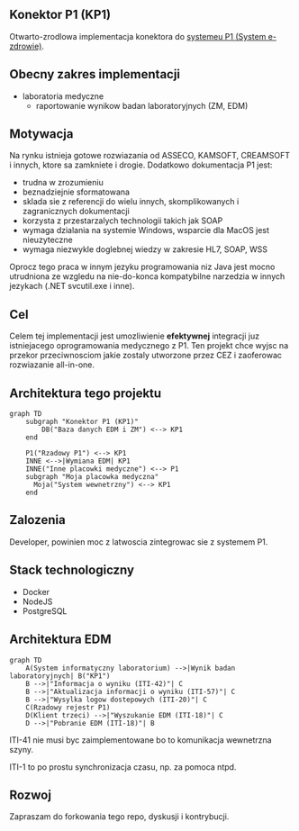## Konektor P1 (KP1)

Otwarto-zrodlowa implementacja konektora do [systemeu P1 (System e-zdrowie)](https://www.cez.gov.pl/pl/nasze-produkty/e-zdrowie-p1). 

## Obecny zakres implementacji

 - laboratoria medyczne
   - raportowanie wynikow badan laboratoryjnych (ZM, EDM)

## Motywacja

Na rynku istnieja gotowe rozwiazania od ASSECO, KAMSOFT, CREAMSOFT i innych, ktore sa zamkniete i drogie. 
Dodatkowo dokumentacja P1 jest:
 - trudna w zrozumieniu
 - beznadziejnie sformatowana
 - sklada sie z referencji do wielu innych, skomplikowanych i zagranicznych dokumentacji
 - korzysta z przestarzalych technologii takich jak SOAP
 - wymaga dzialania na systemie Windows, wsparcie dla MacOS jest nieuzyteczne
 - wymaga niezwykle doglebnej wiedzy w zakresie HL7, SOAP, WSS

Oprocz tego praca w innym jezyku programowania niz Java jest mocno utrudniona ze wzgledu na nie-do-konca kompatybilne narzedzia w innych jezykach (.NET svcutil.exe i inne).

## Cel

Celem tej implementacji jest umozliwienie **efektywnej** integracji juz istniejacego oprogramowania medycznego z P1.
Ten projekt chce wyjsc na przekor przeciwnosciom jakie zostaly utworzone przez CEZ i zaoferowac rozwiazanie all-in-one.

## Architektura tego projektu

```mermaid
graph TD
    subgraph "Konektor P1 (KP1)"
        DB("Baza danych EDM i ZM") <--> KP1
    end

    P1("Rzadowy P1") <--> KP1
    INNE <-->|Wymiana EDM| KP1
    INNE("Inne placowki medyczne") <--> P1
    subgraph "Moja placowka medyczna"
      Moja("System wewnetrzny") <--> KP1
    end
```

## Zalozenia

Developer, powinien moc z latwoscia zintegrowac sie z systemem P1.

## Stack technologiczny

 - Docker
 - NodeJS
 - PostgreSQL

## Architektura EDM

```mermaid
graph TD
    A(System informatyczny laboratorium) -->|Wynik badan laboratoryjnych| B("KP1")
    B -->|"Informacja o wyniku (ITI-42)"| C
    B -->|"Aktualizacja informacji o wyniku (ITI-57)"| C
    B -->|"Wysylka logow dostepowych (ITI-20)"| C
    C(Rzadowy rejestr P1)
    D(Klient trzeci) -->|"Wyszukanie EDM (ITI-18)"| C
    D -->|"Pobranie EDM (ITI-18)"| B
```

ITI-41 nie musi byc zaimplementowane bo to komunikacja wewnetrzna szyny.

ITI-1 to po prostu synchronizacja czasu, np. za pomoca ntpd.

## Rozwoj

Zapraszam do forkowania tego repo, dyskusji i kontrybucji.
